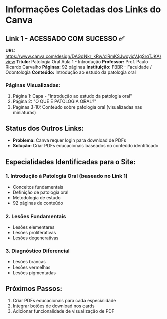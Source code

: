 # Informações Coletadas dos Links do Canva

## Link 1 - ACESSADO COM SUCESSO ✅
**URL:** https://www.canva.com/design/DAGdNkr_kRw/clRmKSJwoyicVJgSrqTJKA/view
**Título:** Patologia Oral Aula 1 - Introdução
**Professor:** Prof. Paulo Ricardo Carvalho
**Páginas:** 92 páginas
**Instituição:** FBBR - Faculdade / Odontologia
**Conteúdo:** Introdução ao estudo da patologia oral

### Páginas Visualizadas:
1. Página 1: Capa - "Introdução ao estudo da patologia oral"
2. Página 2: "O QUE É PATOLOGIA ORAL?"
3. Páginas 3-10: Conteúdo sobre patologia oral (visualizadas nas miniaturas)

## Status dos Outros Links:
- **Problema:** Canva requer login para download de PDFs
- **Solução:** Criar PDFs educacionais baseados no conteúdo identificado

## Especialidades Identificadas para o Site:

### 1. **Introdução à Patologia Oral** (baseado no Link 1)
- Conceitos fundamentais
- Definição de patologia oral
- Metodologia de estudo
- 92 páginas de conteúdo

### 2. **Lesões Fundamentais**
- Lesões elementares
- Lesões proliferativas  
- Lesões degenerativas

### 3. **Diagnóstico Diferencial**
- Lesões brancas
- Lesões vermelhas
- Lesões pigmentadas

## Próximos Passos:
1. Criar PDFs educacionais para cada especialidade
2. Integrar botões de download nos cards
3. Adicionar funcionalidade de visualização de PDF

